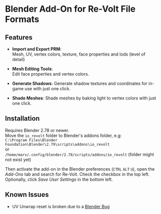 # Blender Add-On for Re-Volt File Formats

## Features

* **Import and Export PRM**:  
Mesh, UV, vertex colors, texture, face properties and lods (level of detail)

* **Mesh Editing Tools**:  
Edit face properties and vertex colors.

* **Generate Shadows**:
Generate shadow textures and coordinates for in-game use with just one click.

* **Shade Meshes**:
Shade meshes by baking light to vertex colors with just one click.

## Installation
Requires Blender 2.78 or newer.  
Move the `io_revolt` folder to Blender's addons folder, e.g:  
`C:\Program Files\Blender Foundation\Blender\2.79\scripts\addons\io_revolt`  
or  
`/home/marv/.config/blender/2.78/scripts/addons/io_revolt` (folder might not exist yet)

Then activate the add-on in the Blender preferences (`CTRL` `ALT` `U`),
open the _Add-Ons_ tab and search for Re-Volt. Check the checkbox in the top left.  
Optionally, click _Save User Settings_ in the bottom left.

## Known Issues
* UV Unwrap reset is broken due to a [Blender Bug](https://developer.blender.org/T52723)
